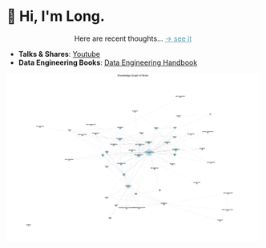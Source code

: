 
# 📓 Hi, I'm Long.

<div style="text-align: center;">
  <p>Here are recent thoughts... <a style="color: #5d9aaa;" href="https:longdatadevlog.com/brain/">→ see it</a></p>
</div>


- **Talks & Shares**: [Youtube](https://youtube.com/@longdatadevlog/)
- **Data Engineering Books**: [Data Engineering Handbook](https://de-book.longdatadevlog.com)

![Knowledge-Grpah](knowledge_graph_brain.png)
